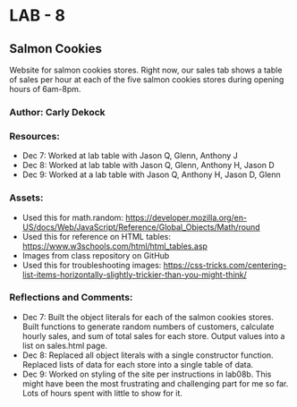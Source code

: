 # LAB - 8

## Salmon Cookies
Website for salmon cookies stores. Right now, our sales tab shows a table of sales per hour at each of the five salmon cookies stores during opening hours of 6am-8pm. 

### Author: Carly Dekock

### Resources:
- Dec 7: Worked at lab table with Jason Q, Glenn, Anthony J
- Dec 8: Worked at lab table with Jason Q, Glenn, Anthony H, Jason D
- Dec 9: Worked at a lab table with Jason Q, Anthony H, Jason D, Glenn

### Assets:
- Used this for math.random: https://developer.mozilla.org/en-US/docs/Web/JavaScript/Reference/Global_Objects/Math/round
- Used this for reference on HTML tables: https://www.w3schools.com/html/html_tables.asp
- Images from class repository on GitHub
- Used this for troubleshooting images: https://css-tricks.com/centering-list-items-horizontally-slightly-trickier-than-you-might-think/

### Reflections and Comments:
- Dec 7: Built the object literals for each of the salmon cookies stores. Built functions to generate random numbers of customers, calculate hourly sales, and sum of total sales for each store. Output values into a list on sales.html page. 
- Dec 8: Replaced all object literals with a single constructor function. Replaced lists of data for each store into a single table of data.
- Dec 9: Worked on styling of the site per instructions in lab08b. This might have been the most frustrating and challenging part for me so far. Lots of hours spent with little to show for it. 